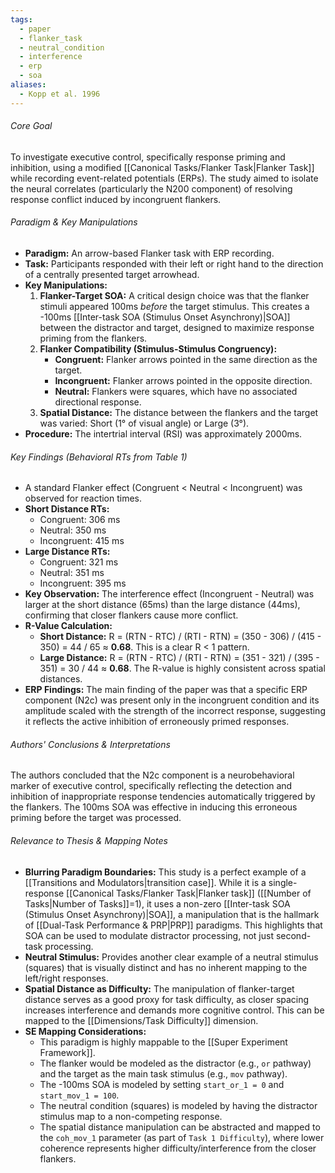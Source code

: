 ```yaml
---
tags:
  - paper
  - flanker_task
  - neutral_condition
  - interference
  - erp
  - soa
aliases:
  - Kopp et al. 1996
---
```

###### Core Goal
To investigate executive control, specifically response priming and inhibition, using a modified [[Canonical Tasks/Flanker Task|Flanker Task]] while recording event-related potentials (ERPs). The study aimed to isolate the neural correlates (particularly the N200 component) of resolving response conflict induced by incongruent flankers.

###### Paradigm & Key Manipulations

*   **Paradigm:** An arrow-based Flanker task with ERP recording.
*   **Task:** Participants responded with their left or right hand to the direction of a centrally presented target arrowhead.
*   **Key Manipulations:**
    1.  **Flanker-Target SOA:** A critical design choice was that the flanker stimuli appeared 100ms *before* the target stimulus. This creates a -100ms [[Inter-task SOA (Stimulus Onset Asynchrony)|SOA]] between the distractor and target, designed to maximize response priming from the flankers.
    2.  **Flanker Compatibility (Stimulus-Stimulus Congruency):**
        *   **Congruent:** Flanker arrows pointed in the same direction as the target.
        *   **Incongruent:** Flanker arrows pointed in the opposite direction.
        *   **Neutral:** Flankers were squares, which have no associated directional response.
    3.  **Spatial Distance:** The distance between the flankers and the target was varied: Short (1° of visual angle) or Large (3°).
*   **Procedure:** The intertrial interval (RSI) was approximately 2000ms.

###### Key Findings (Behavioral RTs from Table 1)

*   A standard Flanker effect (Congruent < Neutral < Incongruent) was observed for reaction times.
*   **Short Distance RTs:**
    *   Congruent: 306 ms
    *   Neutral: 350 ms
    *   Incongruent: 415 ms
*   **Large Distance RTs:**
    *   Congruent: 321 ms
    *   Neutral: 351 ms
    *   Incongruent: 395 ms
*   **Key Observation:** The interference effect (Incongruent - Neutral) was larger at the short distance (65ms) than the large distance (44ms), confirming that closer flankers cause more conflict.
*   **R-Value Calculation:**
    *   **Short Distance:** R = (RTN - RTC) / (RTI - RTN) = (350 - 306) / (415 - 350) = 44 / 65 ≈ **0.68**. This is a clear R < 1 pattern.
    *   **Large Distance:** R = (RTN - RTC) / (RTI - RTN) = (351 - 321) / (395 - 351) = 30 / 44 ≈ **0.68**. The R-value is highly consistent across spatial distances.
*   **ERP Findings:** The main finding of the paper was that a specific ERP component (N2c) was present only in the incongruent condition and its amplitude scaled with the strength of the incorrect response, suggesting it reflects the active inhibition of erroneously primed responses.

###### Authors' Conclusions & Interpretations

The authors concluded that the N2c component is a neurobehavioral marker of executive control, specifically reflecting the detection and inhibition of inappropriate response tendencies automatically triggered by the flankers. The 100ms SOA was effective in inducing this erroneous priming before the target was processed.

###### Relevance to Thesis & Mapping Notes

*   **Blurring Paradigm Boundaries:** This study is a perfect example of a [[Transitions and Modulators|transition case]]. While it is a single-response [[Canonical Tasks/Flanker Task|Flanker task]] ([[Number of Tasks|Number of Tasks]]=1), it uses a non-zero [[Inter-task SOA (Stimulus Onset Asynchrony)|SOA]], a manipulation that is the hallmark of [[Dual-Task Performance & PRP|PRP]] paradigms. This highlights that SOA can be used to modulate distractor processing, not just second-task processing.
*   **Neutral Stimulus:** Provides another clear example of a neutral stimulus (squares) that is visually distinct and has no inherent mapping to the left/right responses.
*   **Spatial Distance as Difficulty:** The manipulation of flanker-target distance serves as a good proxy for task difficulty, as closer spacing increases interference and demands more cognitive control. This can be mapped to the [[Dimensions/Task Difficulty]] dimension.
*   **SE Mapping Considerations:**
    *   This paradigm is highly mappable to the [[Super Experiment Framework]].
    *   The flanker would be modeled as the distractor (e.g., `or` pathway) and the target as the main task stimulus (e.g., `mov` pathway).
    *   The -100ms SOA is modeled by setting `start_or_1 = 0` and `start_mov_1 = 100`.
    *   The neutral condition (squares) is modeled by having the distractor stimulus map to a non-competing response.
    *   The spatial distance manipulation can be abstracted and mapped to the `coh_mov_1` parameter (as part of `Task 1 Difficulty`), where lower coherence represents higher difficulty/interference from the closer flankers.
